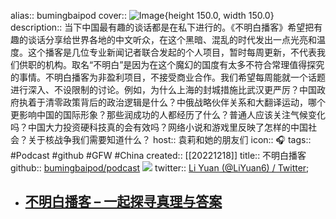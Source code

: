 alias:: bumingbaipod
cover:: ![Image](https://storage.buzzsprout.com/variants/ah1o2qyj9enzftm3t0fkc7lyaf5b/5cfec01b44f3e29fae1fb88ade93fc4aecd05b192fbfbc2c2f1daa412b7c1921.jpg){height 150.0, width 150.0}
description:: 当下中国最有趣的谈话都是在私下进行的。《不明白播客》希望把有趣的谈话分享给世界各地的中文听众，在这个黑暗、混乱的时代发出一点光亮和温度。这个播客是几位专业新闻记者联合发起的个人项目，暂时每周更新，不代表我们供职的机构。取名“不明白”是因为在这个魔幻的国度有太多不符合常理值得探究的事情。不明白播客为非盈利项目，不接受商业合作。我们希望每周能就一个话题进行深入、不设限制的讨论。例如，为什么上海的封城措施比武汉更严厉？中国政府执着于清零政策背后的政治逻辑是什么？中俄战略伙伴关系和大翻译运动，哪个更影响中国的国际形象？那些润成功的人都经历了什么？普通人应该关注气候变化吗？中国大力投资硬科技真的会有效吗？网络小说和游戏里反映了怎样的中国社会？关于核战争我们需要知道什么？
host:: 袁莉和她的朋友们
icon:: 🎧
tags:: #Podcast #github #GFW #China
created:: [[20221218]]
title:: 不明白播客
github:: [bumingbaipod/podcast](https://github.com/bumingbaipod/podcast) ![](https://img.shields.io/github/stars/bumingbaipod/podcast)
twitter:: [Li Yuan (@LiYuan6) / Twitter](https://twitter.com/LiYuan6);

- ## [不明白播客 – 一起探寻真理与答案](https://www.bumingbai.net/)